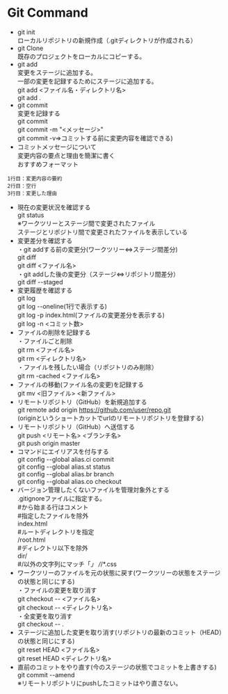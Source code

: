 # Git Command
* git init  
ローカルリポジトリの新規作成（.gitディレクトリが作成される）  
* git Clone  
既存のプロジェクトをローカルにコピーする。
* git add  
変更をステージに追加する。  
一部の変更を記録するためにステージに追加する。  
git add <ファイル名・ディレクトリ名>  
git add .
* git commit  
変更を記録する  
git commit  
git commit -m "<メッセージ>"  
git commit -v⇒コミットする前に変更内容を確認できる) 
* コミットメッセージについて  
変更内容の要点と理由を簡潔に書く  
おすすめフォーマット  
~~~
1行目：変更内容の要約
2行目：空行
3行目：変更した理由
~~~
* 現在の変更状況を確認する  
git status  
※ワークツリーとステージ間で変更されたファイル  
ステージとリポジトリ間で変更されたファイルを表示している  
* 変更差分を確認する  
・git addする前の変更分(ワークツリー⇔ステージ間差分)   
git diff  
git diff <ファイル名>  
・git addした後の変更分（ステージ⇔リポジトリ間差分）  
git diff --staged
* 変更履歴を確認する  
git log  
git log --oneline(1行で表示する)  
git log -p index.html(ファイルの変更差分を表示する)  
git log -n <コミット数>  
* ファイルの削除を記録する  
・ファイルごと削除    
git rm <ファイル名>  
git rm <ディレクトリ名>  
・ファイルを残したい場合（リポジトリのみ削除）  
git rm -cached <ファイル名>
* ファイルの移動(ファイル名の変更)を記録する  
git mv <旧ファイル> <新ファイル>
* リモートリポジトリ（GitHub）を新規追加する  
git remote add origin https://github.com/user/repo.git  
(originというショートカットでurlのリモートリポジトリを登録する)
* リモートリポジトリ（GitHub）へ送信する  
git push <リモート名> <ブランチ名>  
git push origin master
* コマンドにエイリアスを付与する  
git config --global alias.ci commit  
git config --global alias.st status  
git config --global alias.br branch  
git config --global alias.co checkout  
* バージョン管理したくないファイルを管理対象外とする  
.gitignoreファイルに指定する。  
#から始まる行はコメント  
#指定したファイルを除外  
index.html  
#ルートディレクトリを指定  
/root.html  
#ディレクトリ以下を除外  
dir/  
#/以外の文字列にマッチ「*」
/*/*.css
* ワークツリーのファイルを元の状態に戻す(ワークツリーの状態をステージの状態と同じにする)  
・ファイルの変更を取り消す  
git checkout -- <ファイル名>  
git checkout -- <ディレクトリ名>  
・全変更を取り消す  
git checkout -- . 
* ステージに追加した変更を取り消す(リポジトリの最新のコミット（HEAD）の状態と同じにする)  
git reset HEAD <ファイル名>  
git reset HEAD <ディレクトリ名>  
* 直前のコミットをやり直す(今のステージの状態でコミットを上書きする)  
git commit --amend  
※リモートリポジトリにpushしたコミットはやり直さない。
